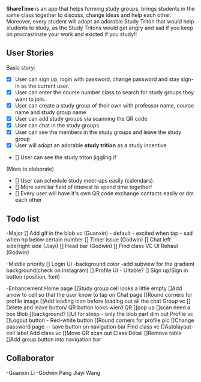 **ShareTime** is an app that helps forming study groups, brings students in the same class together to discuss, change ideas and help each other.
Moreover, every student will adopt an adorable Study Triton that would help students to study, as the Study Tritons would get angry and sad if you keep on procrastinate your 
work and exicted if you study!!

## User Stories
Basic story:
- [x] User can sign up, login with password, change password and stay sign-in as the current user.
- [x] User can enter the course number class to search for study groups they want to join.
- [x] User can create a study group of their own with professor name, course name and study group name
- [x] User can add study groups via scanning the QR code
- [x] User can chat in the study groups
- [x] User can see the members in the study groups and leave the study group
- [x] User will adopt an adorable **study trition** as a study incentive
- [] User can see the study triton jiggling if 

(More to elaborate)
- [] User can schedule study meet-ups easily (calendars).
- [] More samiliar field of interest to spend time together!
- [] Every user will have it's own QR code exchange contacts easily or dm each other

## Todo list
-Major
[] Add gif in the blob vc (Guanxin)
	- default
	- excited when tap
	- sad when hp below certain number
[] Timer issue (Godwin)
[] Chat left side/right side (Jiayi)
[] Head bar (Godwin)
[] Find class VC UI Rehaul (Godwin)

-Middle priority
[] Login UI
	-background color
	-add subview for the gradient background(check on instagram)
[] Profile UI - UItable?
[] Sign up/Sign in button (position, font)

-Enhancement
Home page
	[]Study group cell looks a little empty
	[]Add arrow to cell so that the user know to tap on
Chat page
	[]Round corners for profile image
	[]Add loading icon before loading out all the chat
Group vc
	[] Delete and leave button/ QR button looks wierd
QR
	[]pop up
	[]scan need a box
Blob
	[]background?
	[]UI for sleep - only the blob part dim out
Profile vc
	[]Logout button - Red-white button
	[]Round corners for profile pic
	[]Change password page -- save button on navigation bar
Find class vc
	[]Autolayout-cell label
Add class vc
	[]Move QR scan out
Class Detail
	[]Remove table
	[]Add group button into navigation bar



## Collaborator
-Guanxin Li
-Godwin Pang
Jiayi Wang

